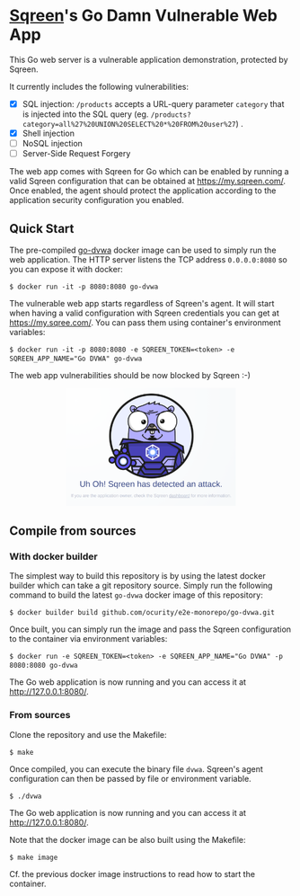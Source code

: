 # [Sqreen](https://www.sqreen.com/)'s Go Damn Vulnerable Web App

This Go web server is a vulnerable application demonstration, protected by
Sqreen.

It currently includes the following vulnerabilities:

- [x] SQL injection: `/products` accepts a URL-query parameter `category` that
  is injected into the SQL query (eg. `/products?category=all%27%20UNION%20SELECT%20*%20FROM%20user%27`)
  .
- [x] Shell injection
- [ ] NoSQL injection
- [ ] Server-Side Request Forgery

The web app comes with Sqreen for Go which can be enabled by running a valid
Sqreen configuration that can be obtained at <https://my.sqreen.com/>. Once
enabled, the agent should protect the application according to the application
security configuration you enabled.

## Quick Start

The pre-compiled [go-dvwa](https://github.com/ocurity/e2e-monorepo/go-dvwa/packages/494452)
docker image can be used to simply run the web application. The HTTP server
listens the TCP address `0.0.0.0:8080` so you can expose it with docker:

```console
$ docker run -it -p 8080:8080 go-dvwa
```

The vulnerable web app starts regardless of Sqreen's agent. It will start when
having a valid configuration with Sqreen credentials you can get at
<https://my.sqree.com/>. You can pass them using container's environment
variables:

```console
$ docker run -it -p 8080:8080 -e SQREEN_TOKEN=<token> -e SQREEN_APP_NAME="Go DVWA" go-dvwa
```

The web app vulnerabilities should be now blocked by Sqreen :-)

<p align="center">
<img width="60%" src="./doc/images/blocking-page-with-gopher.png" alt="Sqreen for Go" title="Sqreen for Go" />
</p>

## Compile from sources

### With docker builder

The simplest way to build this repository is by using the latest docker builder
which can take a git repository source. Simply run the following command to
build the latest `go-dvwa` docker image of this repository:

```console
$ docker builder build github.com/ocurity/e2e-monorepo/go-dvwa.git
```

Once built, you can simply run the image and pass the Sqreen configuration to
the container via environment variables:

```console
$ docker run -e SQREEN_TOKEN=<token> -e SQREEN_APP_NAME="Go DVWA" -p 8080:8080 go-dvwa
```

The Go web application is now running and you can access it
at <http://127.0.0.1:8080/>.

### From sources

Clone the repository and use the Makefile:

```console
$ make
```

Once compiled, you can execute the binary file `dvwa`. Sqreen's agent
configuration can then be passed by file or environment variable.

```console
$ ./dvwa
```

The Go web application is now running and you can access it
at <http://127.0.0.1:8080/>.

Note that the docker image can be also built using the Makefile:

```console
$ make image
```

Cf. the previous docker image instructions to read how to start the container.
